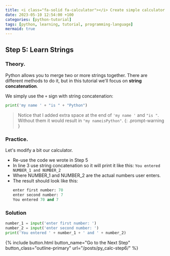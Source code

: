 ```yaml
--- 
title: <i class="fa-solid fa-calculator"></i> Create simple calculator - Step 5
date: 2023-05-10 12:54:00 +100
categories: [python-tutorial]
tags: [python, learning, tutorial, programming-language]
mermaid: true
---
```



## Step 5: Learn Strings

### Theory.

Python allows you to merge two or more strings together. There are different methods to do it, but in this tutorial we'll focus on **string concatenation**.

We simply use the `+` sign with string concatenation:
```python
print('my name ' + "is " + "Python")
```
> Notice that I added extra space at the end of `'my name '` and `"is "`. 
> Without them it would result in `"my nameisPython"`.
{: .prompt-warning }

### Practice. 

Let's modify a bit our calculator. 

- Re-use the code we wrote in Step 5
- In line 3 use string concatenation so it will print it like this:  `You entered NUMBER_1 and NUMBER_2`
- Where NUMBER_1 and NUMBER_2 are the actual numbers user enters.
- The result should look like this:
  ```python
  enter first number: 70
  enter second number: 7
  You entered 70 and 7
  ```
### Solution

```python
number_1 = input('enter first number: ')
number_2 = input('enter second number: ')
print('You entered ' + number_1 + ' and ' + number_2)
```
 {% include button.html button_name="Go to the Next Step" button_class="outline-primary" url="/posts/py_calc-step6/" %}